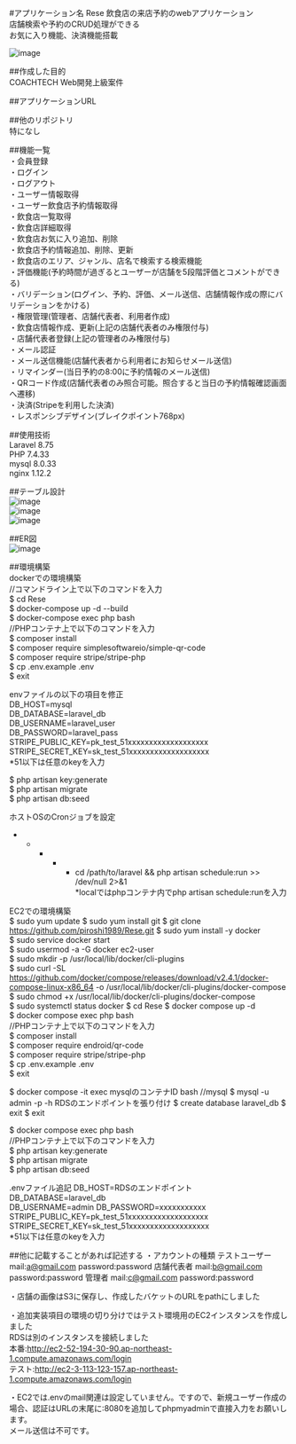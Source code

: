 #アプリケーション名
Rese
飲食店の来店予約のwebアプリケーション  
店舗検索や予約のCRUD処理ができる  
お気に入り機能、決済機能搭載  
  
![image](https://github.com/piroshi1989/Rese/assets/123999429/03f062c3-708e-4709-a909-167f9392ab13)
  

##作成した目的  
COACHTECH Web開発上級案件  

##アプリケーションURL  
  

##他のリポジトリ  
特になし  
  
##機能一覧  
・会員登録  
・ログイン  
・ログアウト  
・ユーザー情報取得  
・ユーザー飲食店予約情報取得  
・飲食店一覧取得  
・飲食店詳細取得  
・飲食店お気に入り追加、削除  
・飲食店予約情報追加、削除、更新  
・飲食店のエリア、ジャンル、店名で検索する検索機能  
・評価機能(予約時間が過ぎるとユーザーが店舗を5段階評価とコメントができる)  
・バリデーション(ログイン、予約、評価、メール送信、店舗情報作成の際にバリデーションをかける)  
・権限管理(管理者、店舗代表者、利用者作成)  
・飲食店情報作成、更新(上記の店舗代表者のみ権限付与)  
・店舗代表者登録(上記の管理者のみ権限付与)  
・メール認証  
・メール送信機能(店舗代表者から利用者にお知らせメール送信)  
・リマインダー(当日予約の8:00に予約情報のメール送信)  
・QRコード作成(店舗代表者のみ照合可能。照合すると当日の予約情報確認画面へ遷移)  
・決済(Stripeを利用した決済)  
・レスポンシブデザイン(ブレイクポイント768px)  
  
##使用技術  
Laravel 8.75  
PHP 7.4.33  
mysql 8.0.33  
nginx 1.12.2  
  

##テーブル設計  
![image](https://github.com/piroshi1989/Rese/assets/123999429/465eb063-af8d-4b0b-8d6a-330aaab08ad8)  
![image](https://github.com/piroshi1989/Rese/assets/123999429/99488111-9b7c-48fe-867b-b180af4be424)  
![image](https://github.com/piroshi1989/Rese/assets/123999429/f5898d36-3c51-4d10-b5dc-a46a3e609084)  

##ER図  
![image](https://github.com/piroshi1989/Rese/assets/123999429/3f9f54f9-c773-403b-9c35-5f93afd95268)
  
##環境構築  
dockerでの環境構築  
//コマンドライン上で以下のコマンドを入力  
$ cd Rese  
$ docker-compose up -d --build  
$ docker-compose exec php bash  
//PHPコンテナ上で以下のコマンドを入力  
$ composer install  
$ composer require simplesoftwareio/simple-qr-code  
$ composer require stripe/stripe-php  
$ cp .env.example .env  
$ exit  

envファイルの以下の項目を修正  
DB_HOST=mysql  
DB_DATABASE=laravel_db  
DB_USERNAME=laravel_user  
DB_PASSWORD=laravel_pass  
STRIPE_PUBLIC_KEY=pk_test_51xxxxxxxxxxxxxxxxxxx  
STRIPE_SECRET_KEY=sk_test_51xxxxxxxxxxxxxxxxxxx  
*51以下は任意のkeyを入力  
  
$ php artisan key:generate  
$ php artisan migrate  
$ php artisan db:seed  
  
ホストOSのCronジョブを設定  
* * * * * cd /path/to/laravel && php artisan schedule:run >> /dev/null 2>&1  
*localではphpコンテナ内でphp artisan schedule:runを入力  
  
EC2での環境構築  
$ sudo yum update
$ sudo yum install git
$ git clone https://github.com/piroshi1989/Rese.git
$ sudo yum install -y docker  
$ sudo service docker start  
$ sudo usermod -a -G docker ec2-user  
$ sudo mkdir -p /usr/local/lib/docker/cli-plugins  
$ sudo curl -SL https://github.com/docker/compose/releases/download/v2.4.1/docker-compose-linux-x86_64 -o /usr/local/lib/docker/cli-plugins/docker-compose  
$ sudo chmod +x /usr/local/lib/docker/cli-plugins/docker-compose  
$ sudo systemctl status docker
$ cd Rese
$ docker compose up -d  
$ docker compose exec php bash  
//PHPコンテナ上で以下のコマンドを入力  
$ composer install  
$ composer require endroid/qr-code  
$ composer require stripe/stripe-php  
$ cp .env.example .env  
$ exit  

$ docker compose -it exec mysqlのコンテナID bash 
//mysql
$ mysql -u admin -p -h RDSのエンドポイントを張り付け
$ create database laravel_db
$ exit
$ exit

$ docker compose exec php bash  
//PHPコンテナ上で以下のコマンドを入力  
$ php artisan key:generate  
$ php artisan migrate  
$ php artisan db:seed  

.envファイル追記
DB_HOST=RDSのエンドポイント
DB_DATABASE=laravel_db  
DB_USERNAME=admin
DB_PASSWORD=xxxxxxxxxxx  
STRIPE_PUBLIC_KEY=pk_test_51xxxxxxxxxxxxxxxxxxx  
STRIPE_SECRET_KEY=sk_test_51xxxxxxxxxxxxxxxxxxx  
*51以下は任意のkeyを入力  



##他に記載することがあれば記述する
・アカウントの種類
テストユーザー mail:a@gmail.com password:password
店舗代表者    mail:b@gmail.com password:password
管理者       mail:c@gmail.com  password:password

・店舗の画像はS3に保存し、作成したバケットのURLをpathにしました
  
・追加実装項目の環境の切り分けではテスト環境用のEC2インスタンスを作成しました  
RDSは別のインスタンスを接続しました  
本番:http://ec2-52-194-30-90.ap-northeast-1.compute.amazonaws.com/login  
テスト:http://ec2-3-113-123-157.ap-northeast-1.compute.amazonaws.com/login  


・EC2では.envのmail関連は設定していません。ですので、新規ユーザー作成の場合、認証はURLの末尾に:8080を追加してphpmyadminで直接入力をお願いします。  
メール送信は不可です。
